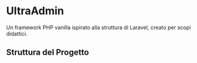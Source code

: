# UltraAdmin

Un framework PHP vanilla ispirato alla struttura di Laravel, creato per scopi didattici.

## Struttura del Progetto

